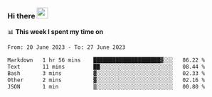 ### Hi there <a href="https://www.gautamkrishnar.com/"><img src="https://media.giphy.com/media/hvRJCLFzcasrR4ia7z/giphy.gif" width="25px"></a>

📊 **This week I spent my time on**

<!--START_SECTION:waka-->

```txt
From: 20 June 2023 - To: 27 June 2023

Markdown   1 hr 56 mins    █████████████████████▓░░░   86.22 %
Text       11 mins         ██░░░░░░░░░░░░░░░░░░░░░░░   08.44 %
Bash       3 mins          ▓░░░░░░░░░░░░░░░░░░░░░░░░   02.33 %
Other      2 mins          ▓░░░░░░░░░░░░░░░░░░░░░░░░   02.16 %
JSON       1 min           ▒░░░░░░░░░░░░░░░░░░░░░░░░   00.80 %
```

<!--END_SECTION:waka-->
